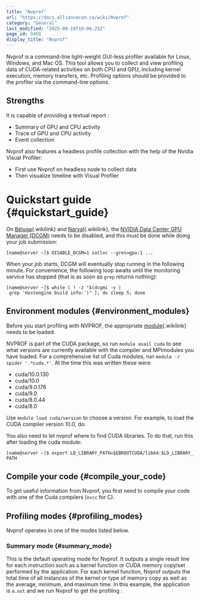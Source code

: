 ```yaml
---
title: "Nvprof"
url: "https://docs.alliancecan.ca/wiki/Nvprof"
category: "General"
last_modified: "2025-09-19T18:06:25Z"
page_id: 9488
display_title: "Nvprof"
---
```


Nvprof is a command-line light-weight GUI-less profiler available for Linux, Windows, and Mac OS. This tool allows you to collect and view profiling data of CUDA-related activities on both CPU and GPU, including kernel execution, memory transfers, etc. Profiling options should be provided to the profiler via the command-line options.

## Strengths

It is capable of providing a textual report :

- Summary of GPU and CPU activity
- Trace of GPU and CPU activity
- Event collection

Nvprof also features a headless profile collection with the help of the Nvidia Visual Profiler:

- First use Nvprof on headless node to collect data
- Then visualize timeline with Visual Profiler

# Quickstart guide {#quickstart_guide}

On [Béluga](https://docs.alliancecan.ca/Béluga/en "Béluga"){.wikilink} and [Narval](https://docs.alliancecan.ca/Narval/en "Narval"){.wikilink}, the [NVIDIA Data Center GPU Manager (DCGM)](https://developer.nvidia.com/dcgm) needs to be disabled, and this must be done while doing your job submission:

`[name@server ~]$ DISABLE_DCGM=1 salloc --gres=gpu:1 ...`

When your job starts, DCGM will eventually stop running in the following minute. For convenience, the following loop awaits until the monitoring service has stopped (that is as soon as `grep` returns nothing):

`[name@server ~]$ while [ ! -z "$(dcgmi -v | grep 'Hostengine build info:')" ]; do sleep 5; done`

## Environment modules {#environment_modules}

Before you start profiling with NVPROF, the appropriate [module](https://docs.alliancecan.ca/Utiliser_des_modules/en "module"){.wikilink} needs to be loaded.

NVPROF is part of the CUDA package, so run `module avail cuda` to see what versions are currently available with the compiler and MPImodules you have loaded. For a comprehensive list of Cuda modules, run `module -r spider '.*cuda.*'`. At the time this was written these were:

- cuda/10.0.130
- cuda/10.0
- cuda/9.0.176
- cuda/9.0
- cuda/8.0.44
- cuda/8.0

Use `module load cuda/version` to choose a version. For example, to load the CUDA compiler version 10.0, do:

You also need to let nvprof where to find CUDA libraries. To do that, run this after loading the cuda module:

`[name@server ~]$ export LD_LIBRARY_PATH=$EBROOTCUDA/lib64:$LD_LIBRARY_PATH`

## Compile your code {#compile_your_code}

To get useful information from Nvprof, you first need to compile your code with one of the Cuda compilers (`nvcc` for C).

## Profiling modes {#profiling_modes}

Nvprof operates in one of the modes listed below.

### Summary mode {#summary_mode}

This is the default operating mode for Nvprof. It outputs a single result line for each instruction such as a kernel function or CUDA memory copy/set performed by the application. For each kernel function, Nvprof outputs the total time of all instances of the kernel or type of memory copy as well as the average, minimum, and maximum time. In this example, the application is `a.out` and we run Nvprof to get the profiling :
